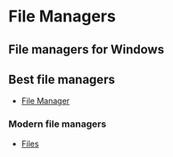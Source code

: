 # File Managers

## File managers for Windows

## Best file managers
- [File Manager](https://www.microsoft.com/en-in/p/windows-file-manager/9p7vbbbc49rb?activetab=pivot:overviewtab)

### Modern file managers
- [Files](https://github.com/files-community/Files)

